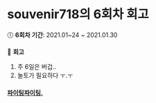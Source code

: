# souvenir718의 6회차 회고
:clock5: **6회차 기간**: 2021.01~24 ~ 2021.01.30

:pencil: **회고**
1. 주 6일은 버겁..
2. 놀토가 필요하다 ㅜ.ㅜ

#### [파이팅파이팅.](https://eloquent-knuth-c533eb.netlify.app/#/)
